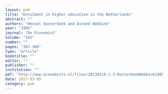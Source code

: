 ```yaml
---
layout: pub
title: "Enrolment in higher education in the Netherlands"
abstract: ""
authors: "Hessel Oosterbeek and Dinand Webbink"
year: "1995"
journal: "De Economist"
volume: "143"
number: ""
pages: "367-380"
type: "article"
booktitle: ""
editor: ""
publisher: ""
institution: ""
pdf: "http://www.economists.nl/files/20130218-1-3-OosterbeekWebbink1995eco.pdf"
date: 2017-03-05
category: pub
---
```

